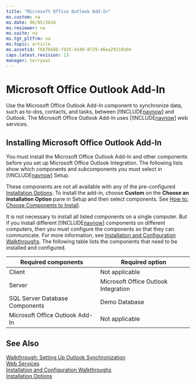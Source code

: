 ```yaml
---
title: "Microsoft Office Outlook Add-In"
ms.custom: na
ms.date: 06/05/2016
ms.reviewer: na
ms.suite: na
ms.tgt_pltfrm: na
ms.topic: article
ms.assetid: f6b7668b-f925-4349-8729-46ea29210a94
caps.latest.revision: 13
manager: terryaus
---
```

# Microsoft Office Outlook Add-In
Use the Microsoft Office Outlook Add\-In component to synchronize data, such as to\-dos, contacts, and tasks, between [!INCLUDE[navnow](../dynamics-nav/includes/navnow_md.md)] and Outlook. The Microsoft Office Outlook Add\-In uses [!INCLUDE[navnow](../dynamics-nav/includes/navnow_md.md)] web services.  
  
## Installing Microsoft Office Outlook Add\-In  
 You must install the Microsoft Office Outlook Add\-In and other components before you set up Microsoft Office Outlook Integration. The following lists show which components and subcomponents you must select in [!INCLUDE[navnow](../dynamics-nav/includes/navnow_md.md)] Setup.  
  
 These components are not all available with any of the pre\-configured [Installation Options](../dynamics-nav/Installation-Options.md). To install the add\-in, choose **Custom**  on the **Choose an Installation Option** pane in Setup and then select components. See [How to: Choose Components to Install](../Topic/How%20to:%20Choose%20Components%20to%20Install.md).  
  
 It is not necessary to install all listed components on a single computer. But if you install different [!INCLUDE[navnow](../dynamics-nav/includes/navnow_md.md)] components on different computers, then you must configure the components so that they can communicate. For more information, see [Installation and Configuration Walkthroughs](../dynamics-nav/Installation-and-Configuration-Walkthroughs.md). The following table lists the components that need to be installed and configured.  
  
|Required components|Required option|  
|-------------------------|---------------------|  
|Client|Not applicable|  
|Server|Microsoft Office Outlook Integration|  
|SQL Server Database Components|Demo Database|  
|Microsoft Office Outlook Add\-In|Not applicable|  
  
## See Also  
 [Walkthrough: Setting Up Outlook Synchronization](../Topic/Walkthrough:%20Setting%20Up%20Outlook%20Synchronization.md)   
 [Web Services](../dynamics-nav/Web-Services.md)   
 [Installation and Configuration Walkthroughs](../dynamics-nav/Installation-and-Configuration-Walkthroughs.md)   
 [Installation Options](../dynamics-nav/Installation-Options.md)